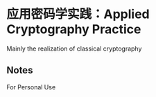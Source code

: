 # 应用密码学实践：Applied Cryptography Practice
Mainly the realization of classical cryptography



## Notes
For Personal Use
